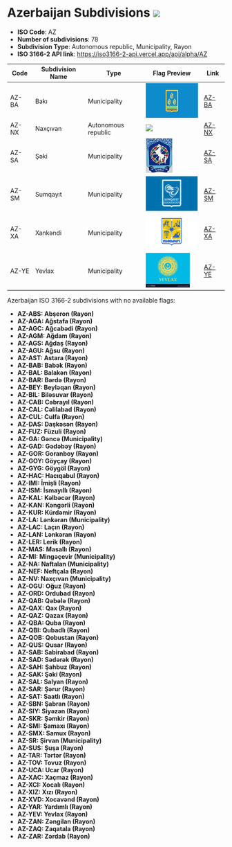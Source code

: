 # Azerbaijan Subdivisions ![](https://flagcdn.com/h40/az.png)

- **ISO Code**: AZ
- **Number of subdivisions**: 78
- **Subdivision Type**: Autonomous republic, Municipality, Rayon
- **ISO 3166-2 API link**: https://iso3166-2-api.vercel.app/api/alpha/AZ

| Code  | Subdivision Name         | Type | Flag Preview | Link |
|-------|--------------------------|--------------| -------------- |----------|
| AZ-BA | Bakı | Municipality | <img src='https://raw.githubusercontent.com/amckenna41/iso3166-flag-icons/main/iso3166-2-icons/AZ/AZ-BA.svg' height='80'> | [AZ-BA](https://github.com/amckenna41/iso3166-flag-icons/blob/main/iso3166-2-icons/AZ/AZ-BA.svg) |
| AZ-NX | Naxçıvan | Autonomous republic | <img src='None' height='80'> | [AZ-NX](https://github.com/amckenna41/iso3166-flag-icons/blob/main/iso3166-2-icons/AZ/AZ-NX.svg) |
| AZ-SA | Şəki | Municipality | <img src='https://raw.githubusercontent.com/amckenna41/iso3166-flag-icons/main/iso3166-2-icons/AZ/AZ-SA.jpeg' height='80'> | [AZ-SA](https://github.com/amckenna41/iso3166-flag-icons/blob/main/iso3166-2-icons/AZ/AZ-SA.jpeg) |
| AZ-SM | Sumqayıt | Municipality | <img src='https://raw.githubusercontent.com/amckenna41/iso3166-flag-icons/main/iso3166-2-icons/AZ/AZ-SM.png' height='80'> | [AZ-SM](https://github.com/amckenna41/iso3166-flag-icons/blob/main/iso3166-2-icons/AZ/AZ-SM.png) |
| AZ-XA | Xankəndi | Municipality | <img src='https://raw.githubusercontent.com/amckenna41/iso3166-flag-icons/main/iso3166-2-icons/AZ/AZ-XA.svg' height='80'> | [AZ-XA](https://github.com/amckenna41/iso3166-flag-icons/blob/main/iso3166-2-icons/AZ/AZ-XA.svg) |
| AZ-YE | Yevlax | Municipality | <img src='https://raw.githubusercontent.com/amckenna41/iso3166-flag-icons/main/iso3166-2-icons/AZ/AZ-YE.jpg' height='80'> | [AZ-YE](https://github.com/amckenna41/iso3166-flag-icons/blob/main/iso3166-2-icons/AZ/AZ-YE.jpg) |

Azerbaijan ISO 3166-2 subdivisions with no available flags:

* **AZ-ABS: Abşeron (Rayon)**
* **AZ-AGA: Ağstafa (Rayon)**
* **AZ-AGC: Ağcabədi (Rayon)**
* **AZ-AGM: Ağdam (Rayon)**
* **AZ-AGS: Ağdaş (Rayon)**
* **AZ-AGU: Ağsu (Rayon)**
* **AZ-AST: Astara (Rayon)**
* **AZ-BAB: Babək (Rayon)**
* **AZ-BAL: Balakən (Rayon)**
* **AZ-BAR: Bərdə (Rayon)**
* **AZ-BEY: Beyləqan (Rayon)**
* **AZ-BIL: Biləsuvar (Rayon)**
* **AZ-CAB: Cəbrayıl (Rayon)**
* **AZ-CAL: Cəlilabad (Rayon)**
* **AZ-CUL: Culfa (Rayon)**
* **AZ-DAS: Daşkəsən (Rayon)**
* **AZ-FUZ: Füzuli (Rayon)**
* **AZ-GA: Gəncə (Municipality)**
* **AZ-GAD: Gədəbəy (Rayon)**
* **AZ-GOR: Goranboy (Rayon)**
* **AZ-GOY: Göyçay (Rayon)**
* **AZ-GYG: Göygöl (Rayon)**
* **AZ-HAC: Hacıqabul (Rayon)**
* **AZ-IMI: İmişli (Rayon)**
* **AZ-ISM: İsmayıllı (Rayon)**
* **AZ-KAL: Kəlbəcər (Rayon)**
* **AZ-KAN: Kǝngǝrli (Rayon)**
* **AZ-KUR: Kürdəmir (Rayon)**
* **AZ-LA: Lənkəran (Municipality)**
* **AZ-LAC: Laçın (Rayon)**
* **AZ-LAN: Lənkəran (Rayon)**
* **AZ-LER: Lerik (Rayon)**
* **AZ-MAS: Masallı (Rayon)**
* **AZ-MI: Mingəçevir (Municipality)**
* **AZ-NA: Naftalan (Municipality)**
* **AZ-NEF: Neftçala (Rayon)**
* **AZ-NV: Naxçıvan (Municipality)**
* **AZ-OGU: Oğuz (Rayon)**
* **AZ-ORD: Ordubad (Rayon)**
* **AZ-QAB: Qəbələ (Rayon)**
* **AZ-QAX: Qax (Rayon)**
* **AZ-QAZ: Qazax (Rayon)**
* **AZ-QBA: Quba (Rayon)**
* **AZ-QBI: Qubadlı (Rayon)**
* **AZ-QOB: Qobustan (Rayon)**
* **AZ-QUS: Qusar (Rayon)**
* **AZ-SAB: Sabirabad (Rayon)**
* **AZ-SAD: Sədərək (Rayon)**
* **AZ-SAH: Şahbuz (Rayon)**
* **AZ-SAK: Şəki (Rayon)**
* **AZ-SAL: Salyan (Rayon)**
* **AZ-SAR: Şərur (Rayon)**
* **AZ-SAT: Saatlı (Rayon)**
* **AZ-SBN: Şabran (Rayon)**
* **AZ-SIY: Siyəzən (Rayon)**
* **AZ-SKR: Şəmkir (Rayon)**
* **AZ-SMI: Şamaxı (Rayon)**
* **AZ-SMX: Samux (Rayon)**
* **AZ-SR: Şirvan (Municipality)**
* **AZ-SUS: Şuşa (Rayon)**
* **AZ-TAR: Tərtər (Rayon)**
* **AZ-TOV: Tovuz (Rayon)**
* **AZ-UCA: Ucar (Rayon)**
* **AZ-XAC: Xaçmaz (Rayon)**
* **AZ-XCI: Xocalı (Rayon)**
* **AZ-XIZ: Xızı (Rayon)**
* **AZ-XVD: Xocavənd (Rayon)**
* **AZ-YAR: Yardımlı (Rayon)**
* **AZ-YEV: Yevlax (Rayon)**
* **AZ-ZAN: Zəngilan (Rayon)**
* **AZ-ZAQ: Zaqatala (Rayon)**
* **AZ-ZAR: Zərdab (Rayon)**